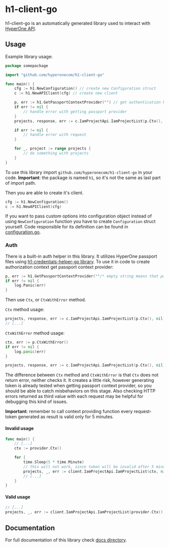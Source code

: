 # h1-client-go

h1-client-go is an automatically generated library used to interact with
[HyperOne API](https://www.hyperone.com/tools/api/).

## Usage

Example library usage:

```go
package somepackage

import "github.com/hyperonecom/h1-client-go"

func main() {
    cfg := h1.NewConfiguration() // create new Configuration struct
    c := h1.NewAPIClient(cfg) // create new client

    p, err := h1.GetPassportContextProvider("") // get authentication helper
    if err != nil {
        // handle error with getting passport provider
    }
    projects, response, err := c.IamProjectApi.IamProjectList(p.Ctx(), nil) // getting IamProjectList using IamProjectApi struct

    if err != nil {
        // handle error with request
    }

    for _, project := range projects {
        // do something with projects
    }
}
```

To use this library import `github.com/hyperonecom/h1-client-go` in your code.
**Important**: the package is named `h1`, so it's not the same as last part of import path.

Then you are able to create it's client.

```go
cfg := h1.NewConfiguration()
c := h1.NewAPIClient(cfg)
```

If you want to pass custom options into configuration object instead of using
`NewConfiguration` function you have to create `Configuration` struct yourself.
Code responsible for its definition can be found in [configuration.go](./configuration.go).

### Auth

There is a built-in auth helper in this library. It utilizes HyperOne passport files
using [h1-credentials-helper-go library](https://github.com/hyperonecom/h1-credentials-helper-go).
To use it in code to create authorization context get passport context provider:

```go
p, err := h1.GetPassportContextProvider(""/* empty string means that passport file is located under ~/.h1 */)
if err != nil {
    log.Panic(err)
}
```

Then use `Ctx`, or `CtxWithError` method.

`Ctx` method usage:

```go
projects, response, err := c.IamProjectApi.IamProjectList(p.Ctx(), nil)
// [...]
```

`CtxWithError` method usage:

```go
ctx, err := p.CtxWithError()
if err != nil {
    log.panic(err)
}

projects, response, err := c.IamProjectApi.IamProjectList(p.Ctx(), nil)
```

The difference between `Ctx` method and `CtxWithError` is that `Ctx` does not
return error, neither checks it. It creates a little risk, however generating
token is already tested when getting passport context provider, so you
should be able to catch misbehaviors on this stage. Also checking HTTP errors
returned as third value with each request may be helpful for debugging this
kind of issues.

**Important**: remember to call context providing function every request-
token generated as result is valid only for 5 minutes.

#### Invalid usage

```go
func main() {
    // [...]
    ctx := provider.Ctx()

    for {
        time.Sleep(5 * time.Minute)
        // this will not work, since token will be invalid after 5 minutes
        projects, _, err := client.IamProjectApi.IamProjectList(ctx, nil)
        // [...]
    }
}
```

#### Valid usage

```go
// [...]
projects, _, err := client.IamProjectApi.IamProjectList(provider.Ctx(), nil)
```

## Documentation

For full documentation of this library check [docs directory](docs/).
